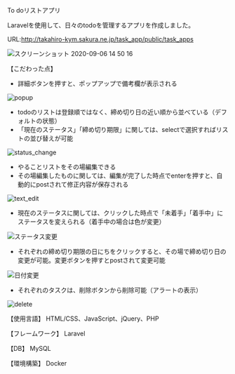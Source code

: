 To doリストアプリ

Laravelを使用して、日々のtodoを管理するアプリを作成しました。

URL:http://takahiro-kym.sakura.ne.jp/task_app/public/task_apps

![スクリーンショット 2020-09-06 14 50 16](https://user-images.githubusercontent.com/63849657/92319138-71789800-f050-11ea-9277-2be88d49b156.png)

【こだわった点】

- 詳細ボタンを押すと、ポップアップで備考欄が表示される

![popup](https://user-images.githubusercontent.com/63849657/90130317-3b276000-dda5-11ea-830e-181be3674fae.gif)

- todoのリストは登録順ではなく、締め切り日の近い順から並べている（デフォルトの状態）
- 「現在のステータス」「締め切り期限」に関しては、selectで選択すればリストの並び替えが可能

![status_change](https://user-images.githubusercontent.com/63849657/90130568-a40ed800-dda5-11ea-99b8-14e5ac57752a.gif)

- やることリストをその場編集できる
- その場編集したものに関しては、編集が完了した時点でenterを押すと、自動的にpostされて修正内容が保存される

![text_edit](https://user-images.githubusercontent.com/63849657/92319193-f5328480-f050-11ea-85f6-1673e0b3da4a.gif)

- 現在のステータスに関しては、クリックした時点で「未着手」「着手中」にステータスを変えられる（着手中の場合は色が変更）

![ステータス変更](https://user-images.githubusercontent.com/63849657/90129774-3ada9500-dda4-11ea-8247-27701714146a.gif)

- それぞれの締め切り期限の日にちをクリックすると、その場で締め切り日の変更が可能。変更ボタンを押すとpostされて変更可能

![日付変更](https://user-images.githubusercontent.com/63849657/90129965-93119700-dda4-11ea-9aeb-925abc135d98.gif)

- それぞれのタスクは、削除ボタンから削除可能（アラートの表示）

![delete](https://user-images.githubusercontent.com/63849657/90130115-da982300-dda4-11ea-9ee0-b988056331ff.gif)

【使用言語】 HTML/CSS、JavaScript、jQuery、PHP

【フレームワーク】 Laravel

【DB】 MySQL

【環境構築】 Docker
